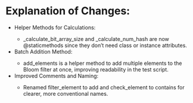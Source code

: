 # Explanation of Changes:
<ul>
  
  <li>Helper Methods for Calculations:</li>
        <ul><li>_calculate_bit_array_size and _calculate_num_hash are now @staticmethods since they don’t need class or instance attributes.</li></ul>
  
  <li>Batch Addition Method:</li>
        <ul><li>add_elements is a helper method to add multiple elements to the Bloom filter at once, improving readability in the test script.</li></ul>
  
  <li>Improved Comments and Naming:</li>
        <ul><li>Renamed filter_element to add and check_element to contains for clearer, more conventional names.</li></ul>

</ul>

